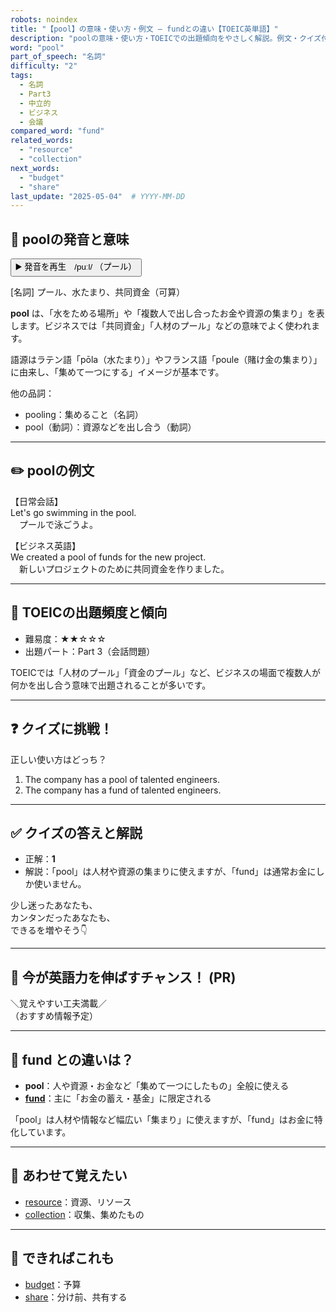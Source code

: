 ```yaml
---
robots: noindex
title: "【pool】の意味・使い方・例文 ― fundとの違い【TOEIC英単語】"
description: "poolの意味・使い方・TOEICでの出題傾向をやさしく解説。例文・クイズ付きでfundとの違いもわかりやすく学べます。"
word: "pool"
part_of_speech: "名詞"
difficulty: "2"
tags:
  - 名詞
  - Part3
  - 中立的
  - ビジネス
  - 会議
compared_word: "fund"
related_words:
  - "resource"
  - "collection"
next_words:
  - "budget"
  - "share"
last_update: "2025-05-04"  # YYYY-MM-DD
---
```


## 🔰 poolの発音と意味

<button class="play-audio" onclick="playTTS('pool')">
  <span class="play-audio-main">
    ▶️ 発音を再生　/puːl/
  </span>
  <span class="play-audio-sub">
    （プール）
  </span>
</button>

[名詞] プール、水たまり、共同資金（可算）

**pool** は、「水をためる場所」や「複数人で出し合ったお金や資源の集まり」を表します。ビジネスでは「共同資金」「人材のプール」などの意味でよく使われます。

語源はラテン語「pōla（水たまり）」やフランス語「poule（賭け金の集まり）」に由来し、「集めて一つにする」イメージが基本です。

他の品詞：  
- pooling：集めること（名詞）
- pool（動詞）：資源などを出し合う（動詞）

---

## ✏️ poolの例文

【日常会話】  
Let's go swimming in the pool.  
　プールで泳ごうよ。

【ビジネス英語】  
We created a pool of funds for the new project.  
　新しいプロジェクトのために共同資金を作りました。

---

## 🎯 TOEICの出題頻度と傾向

- 難易度：★★☆☆☆
- 出題パート：Part 3（会話問題）

TOEICでは「人材のプール」「資金のプール」など、ビジネスの場面で複数人が何かを出し合う意味で出題されることが多いです。

---

## ❓ クイズに挑戦！

正しい使い方はどっち？

1. The company has a pool of talented engineers.  
2. The company has a fund of talented engineers.

---

## ✅ クイズの答えと解説

- 正解：**1**
- 解説：「pool」は人材や資源の集まりに使えますが、「fund」は通常お金にしか使いません。

少し迷ったあなたも、  
カンタンだったあなたも、  
できるを増やそう👇️

---

## 🚀 今が英語力を伸ばすチャンス！ (PR)

<div class="info-center">
＼覚えやすい工夫満載／<br>  
（おすすめ情報予定）
</div>

---

## 🤔  fund との違いは？

- **pool**：人や資源・お金など「集めて一つにしたもの」全般に使える
- **[fund](/word/fund)**：主に「お金の蓄え・基金」に限定される

「pool」は人材や情報など幅広い「集まり」に使えますが、「fund」はお金に特化しています。

---

## 🧩 あわせて覚えたい

- [resource](/word/resource)：資源、リソース
- [collection](/word/collection)：収集、集めたもの

---

## 📖 できればこれも

- [budget](/word/budget)：予算
- [share](/word/share)：分け前、共有する

<!-- cvid: aid24_bid29 -->
